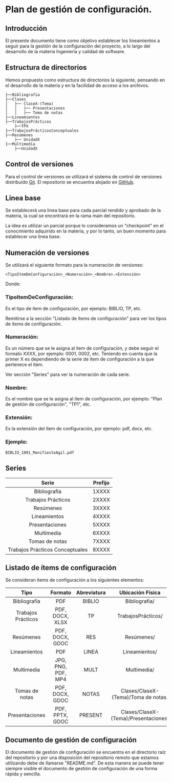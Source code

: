 # Plan de gestión de configuración.

## Introducción
El presente documento tiene como objetivo establecer los lineamientos a seguir para la gestión de la configuración del proyecto, a lo largo del desarrollo de la materia Ingeniería y calidad de software.

## Estructura de directorios
Hemos propuesto como estructura de directorios la siguiente, pensando en el desarrollo de la materia y en la facilidad de acceso a los archivos.

```
├──Bibliografia
├──Clases
│   ├── ClaseX-(Tema)
│   │   ├── Presentaciones
│   │   ├── Toma de notas
├──Lineamientos
├──TrabajosPrácticos
    ├──TPX
├──TrabajosPrácticosConceptuales
├──Resúmenes
    ├── UnidadX
├──Multimedia
    ├──UnidadX
```

## Control de versiones
Para el control de versiones se utilizará el sistema de control de versiones distribuido [Git](https://git-scm.com/). El repositorio se encuentra alojado en [GitHub](https://github.com/ginomassei/TP4-SCM.git). 

## Linea base
Se establecerá una linea base para cada parcial rendido y aprobado de la  materia, la cual se encontrará en la rama main del repositorio.

La idea es utilizar un parcial porque lo consideramos un "checkpoint" en el conocimiento adquirido en la materia, y por lo tanto, un buen momento para establecer una linea base.

## Numeración de versiones

Se utilizará el siguiente formato para la numeración de versiones:

```
<TipoItemDeConfiguración>_<Numeración>_<Nombre>.<Extensión>
```

Donde: 

### TipoItemDeConfiguración: 
Es el tipo de ítem de configuración, por ejemplo: BIBLIO, TP, etc.

Remitirse a la sección "Listado de ítems de configuración" para ver los tipos de ítems de configuración.

### Numeración:
Es un número que se le asigna al ítem de configuración, y debe seguir el formato XXXX, por ejemplo: 0001, 0002, etc. Teniendo en cuenta que la primer X es dependiendo de la serie de ítem de configuración a la que pertenece el ítem.

Ver sección "Series" para ver la numeración de cada serie.

### Nombre:
Es el nombre que se le asigna al ítem de configuración, por ejemplo: "Plan de gestión de configuración", "TP1", etc.

### Extensión:
Es la extensión del ítem de configuración, por ejemplo: pdf, docx, etc.

### Ejemplo:
```
BIBLIO_1001_ManifiestoAgil.pdf
```

## Series

| Serie | Prefijo |
| :--------: | :--------: |
| Bibliografía | 1XXXX |
| Trabajos Prácticos | 2XXXX |
| Resúmenes | 3XXXX |
| Lineamientos | 4XXXX |
| Presentaciones | 5XXXX |
| Multimedia | 6XXXX |
| Tomas de notas | 7XXXX |
| Trabajos Prácticos Conceptuales | 8XXXX |

## Listado de ítems de configuración
Se consideran ítems de configuración a los siguientes elementos:

| Tipo | Formato | Abreviatura | Ubicación Física |
| :--------: | :--------: | :--------: | :--------: |
| Bibliografía | PDF | BIBLIO | Bibliografia/ |
| Trabajos Prácticos | PDF, DOCX, XLSX | TP | TrabajosPrácticos/ |
| Resúmenes | PDF, DOCX, GDOC | RES | Resúmenes/ |
| Lineamientos | PDF | LINEA | Lineamientos/ |
| Multimedia | JPG, PNG, PDF, MP4 | MULT | Multimedia/ |
| Tomas de notas | PDF, DOCX, GDOC | NOTAS | Clases/ClaseX-(Tema)/Toma de notas/ |
| Presentaciones | PDF, PPTX, GDOC | PRESENT | Clases/ClaseX-(Tema)/Presentaciones/ |

## Documento de gestión de configuración
El documento de gestión de configuración se encuentra en el directorio raíz del repositorio y por una disposición del repositorio remoto que estamos utilizando debe de llamarse "README.md". De esta manera se puede tener siempre visible el documento de gestión de configuración de una forma rápida y sencilla.
